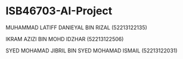 # ISB46703-AI-Project

MUHAMMAD LATIFF DANIEYAL BIN RIZAL (52213122135)

IKRAM AZIZI BIN MOHD IDZHAR (52213122506)

SYED MOHAMAD JIBRIL BIN SYED MOHAMAD ISMAIL (52213122031)
